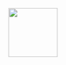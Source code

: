 
<div id="header" align="center">
  <img src="[https://media.giphy.com/media/M9gbBd9nbDrOTu1Mqx/giphy.gif](https://media.giphy.com/media/v1.Y2lkPTc5MGI3NjExdnFlMTk4aXhscG5saHluZm5oZjkwdGQwZXE0bXI5anNmZGFiemFnMyZlcD12MV9pbnRlcm5hbF9naWZfYnlfaWQmY3Q9cw/EEy7Qip0YZ27PPtC7y/giphy.gif)" width="100"/>
</div>
<!--
**josephine-brtd/josephine-brtd** is a ✨ _special_ ✨ repository because its `README.md` (this file) appears on your GitHub profile.

Here are some ideas to get you started:

- 🔭 I’m currently working on ...
- 🌱 I’m currently learning ...
- 👯 I’m looking to collaborate on ...
- 🤔 I’m looking for help with ...
- 💬 Ask me about ...
- 📫 How to reach me: ...
- 😄 Pronouns: ...
- ⚡ Fun fact: ...
-->
